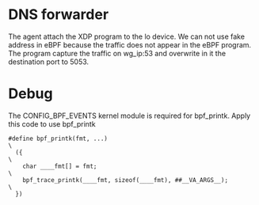 # DNS forwarder

The agent attach the XDP program to the lo device. We can not use fake address in eBPF because the
traffic does not appear in the eBPF program. The program capture the traffic on wg_ip:53 and 
overwrite in it the destination port to 5053.

# Debug

The CONFIG_BPF_EVENTS kernel module is required for bpf_printk.
Apply this code to use bpf_printk
```
#define bpf_printk(fmt, ...)                                                   \
  ({                                                                           \
    char ____fmt[] = fmt;                                                      \
    bpf_trace_printk(____fmt, sizeof(____fmt), ##__VA_ARGS__);                 \
  })
```
